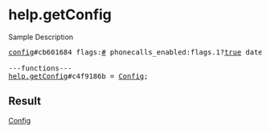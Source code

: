 # help.getConfig

Sample Description

<pre>
<a href="../constructor/config">config</a>#cb601684 flags:<a href="../type/#.md">#</a> phonecalls_enabled:flags.1?<a href="../type/true.md">true</a> date:<a href="../type/int.md">int</a> expires:<a href="../type/int.md">int</a> test_mode:<a href="../type/Bool.md">Bool</a> this_dc:<a href="../type/int.md">int</a> dc_options:Vector&lt;<a href="../type/DcOption.md">DcOption</a>&gt; chat_size_max:<a href="../type/int.md">int</a> megagroup_size_max:<a href="../type/int.md">int</a> forwarded_count_max:<a href="../type/int.md">int</a> online_update_period_ms:<a href="../type/int.md">int</a> offline_blur_timeout_ms:<a href="../type/int.md">int</a> offline_idle_timeout_ms:<a href="../type/int.md">int</a> online_cloud_timeout_ms:<a href="../type/int.md">int</a> notify_cloud_delay_ms:<a href="../type/int.md">int</a> notify_default_delay_ms:<a href="../type/int.md">int</a> chat_big_size:<a href="../type/int.md">int</a> push_chat_period_ms:<a href="../type/int.md">int</a> push_chat_limit:<a href="../type/int.md">int</a> saved_gifs_limit:<a href="../type/int.md">int</a> edit_time_limit:<a href="../type/int.md">int</a> rating_e_decay:<a href="../type/int.md">int</a> stickers_recent_limit:<a href="../type/int.md">int</a> tmp_sessions:flags.0?<a href="../type/int.md">int</a> pinned_dialogs_count_max:<a href="../type/int.md">int</a> call_receive_timeout_ms:<a href="../type/int.md">int</a> call_ring_timeout_ms:<a href="../type/int.md">int</a> call_connect_timeout_ms:<a href="../type/int.md">int</a> call_packet_timeout_ms:<a href="../type/int.md">int</a> me_url_prefix:<a href="../type/string.md">string</a> disabled_features:Vector&lt;<a href="../type/DisabledFeature.md">DisabledFeature</a>&gt; = <a href="../type/Config.md">Config</a>;

---functions---
<a href="../method/help.getConfig.md">help.getConfig</a>#c4f9186b = <a href="../type/Config.md">Config</a>;</pre>

## Result

<a href="../type/Config.md">Config</a>

